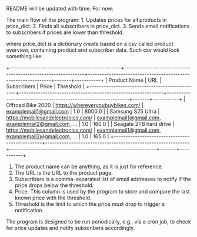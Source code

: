 README will be updated with time. 
For now:

  The main flow of the program:
    1. Updates prices for all products in price_dict.
    2. Finds all subscribers in price_dict.
    3. Sends email notifications to subscribers if prices are lower than threshold.

where price_dict is a dictionary create based on a csv called product overview, containing product and subscriber data.
Such csv would look something like:


+-----------------------------------------------+-------------------------------------------------------------+--------------------------------------------------------------+-------+-----------+
| Product Name                                  | URL                                                         | Subscribers                                                  | Price | Threshold |
+-----------------------------------------------+-------------------------------------------------------------+--------------------------------------------------------------+-------+-----------+
| Offroad Bike 2000                             | https://whereveryoubuybikes.com/                            | examplemail1@gmail.com                                       |   1.0 |    8000.0 |
| Samsung S25 Ultra                             | https://mobilesandelectronics.com/                          | examplemail1@gmail.com, examplemail2@gmail.com, ...          |   1.0 |     160.0 |
| Seagate 2TB hard drive                        | https://mobilesandelectronics.com/                          | examplemail1@gmail.com, examplemail2@gmail.com, ...          |   1.0 |     165.0 |
+-----------------------------------------------+-------------------------------------------------------------+--------------------------------------------------------------+-------+-----------+

1. The product name can be anything, as it is just for reference. 
2. The URL is the URL to the product page.
3. Subscribers is a comma-separated list of email addresses to notify if the price drops below the threshold.
4. Price. This column is used by the program to store and compare the last known price with the threshold.
5. Threshold is the limit to which the price must drop to trigger a notification.

  The program is designed to be run periodically, e.g., via a cron job, to check for price updates and notify subscribers accordingly.